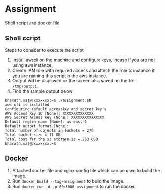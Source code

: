 # Assignment
Shell script and docker file
## Shell script 
Steps to consider to execute the script
1. Install awscli on the machine and configure keys, incase if you are not using aws instance.
2. Create IAM role with required access and attach the role to instance if you are running this script in the aws instance.
3. Output will be displayed on the screen also saved on the file ```/tmp/output```.
4. Find the sample output below
```
bharath.sat@xxxxxxxx:~$ ./assignment.sh
aws cli is installed
Configuring default accesskey and secret key's
AWS Access Key ID [None]: XXXXXXXXXXXXXX
AWS Secret Access Key [None]: XXXXXXXXXXXXXXX
Default region name [None]: us-east-1
Default output format [None]:
Total number of objects in buckets = 270
Total bucket size = 11 GB
Total cost for the s3 storage is =.253 USD
bharath.sat@xxxxxxxx:~$
```


## Docker
1. Attached docker file and nginx config file which can be used to build the image.
2. Run ```docker build --tag=assignment``` to build the image.
3. Run ```docker run -d -p 80:3000 assignment``` to run the docker.
